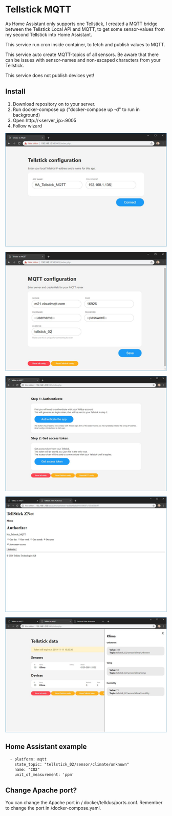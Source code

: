 # Tellstick MQTT

As Home Assistant only supports one Tellstick, I created a MQTT bridge between the Tellstick Local API and MQTT, to get some sensor-values from my second Tellstick into Home Assistant.

This service run cron inside container, to fetch and publish values to MQTT.

This service auto create MQTT-topics of all sensors. Be aware that there can be issues with sensor-names and non-escaped characters from your Tellstick.

This service does not publish devices yet!


## Install

 1. Download repository on to your server.
 2. Run docker-compose up ("docker-compose up -d" to run in background)
 3. Open http://<server_ip>:9005
 4. Follow wizard

![enter image description here](https://raw.githubusercontent.com/dico/tellstick_mqtt/master/screenshots/01_tellstick_conf.jpg)

![enter image description here](https://github.com/dico/tellstick_mqtt/blob/master/screenshots/02_mqtt_conf.jpg?raw=true)

![enter image description here](https://github.com/dico/tellstick_mqtt/blob/master/screenshots/03_tellstick_auth.jpg?raw=true)

![enter image description here](https://github.com/dico/tellstick_mqtt/blob/master/screenshots/04_tellstick_auth_token.jpg?raw=true)

![enter image description here](https://github.com/dico/tellstick_mqtt/blob/master/screenshots/05_tellstick_data_sidebar.jpg?raw=true)

## Home Assistant example

      - platform: mqtt
        state_topic: "tellstick_02/sensor/climate/unknown"
        name: "CO2"
        unit_of_measurement: 'ppm'

## Change Apache port?

You can change the Apache port in /.docker/telldus/ports.conf.
Remember to change the port in /docker-compose.yaml.
